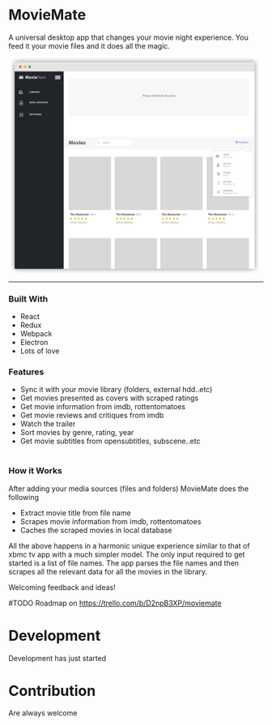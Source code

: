 # MovieMate
A universal desktop app that changes your movie night experience. You feed it your movie files and it does all the magic.  
  
![Alt Screenshot](https://github.com/daedlock/MovieMate/raw/master/resources/screenshot.png)
___
### Built With
* React
* Redux
* Webpack
* Electron
* Lots of love
  
### Features
* Sync it with your movie library (folders, external hdd..etc) 
* Get movies presented as covers with scraped ratings
* Get movie information from imdb, rottentomatoes 
* Get movie reviews and critiques from imdb 
* Watch the trailer 
* Sort movies by genre, rating, year
* Get movie subtitles from opensubtitles, subscene..etc   
   
   
### How it Works  
After adding your media sources (files and folders) MovieMate does the following
* Extract movie title from file name
* Scrapes movie information from imdb, rottentomatoes
* Caches the scraped movies in local database


All the above happens in a harmonic unique experience similar to that of xbmc tv app with a much simpler model. The only input required to get started is a list of file names. The app parses the file names and then scrapes all the relevant data for all the movies in the library.

Welcoming feedback and ideas!


#TODO
Roadmap on https://trello.com/b/D2npB3XP/moviemate

# Development
Development has just started
# Contribution
Are always welcome

